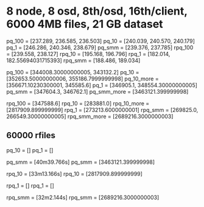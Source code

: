 # 8 node, 8 osd, 8th/osd, 16th/client, 6000  4MB files, 21 GB dataset

pq_100 = [237.289, 236.585, 236.503]
pq_10 = [240.039, 240.570, 240.179]
pq_1 = [246.286, 240.346, 238.679]
pq_smm = [239.376, 237.785]
rpq_100 = [239.558, 238.127]
rpq_10 = [195.168, 196.796]
rpq_1 = [182.014, 182.55694031715393]
rpq_smm = [188.486, 189.034]

pq_100 = [344008.30000000005, 343132.2]
pq_10 = [352653.50000000006, 355186.7999999998]
pq_10_more = [356671.10230300001, 345585.6]
pq_1  = [346905.1, 348554.30000000005]
pq_smm = [347604.3, 346762.1]
pq_smm_more = [3463121.399999998]

rpq_100 = [347588.6]
rpq_10 = [283881.0]
rpq_10_more = [2817909.899999999]
rpq_1 = [273213.6000000001]
rpq_smm = [269825.0, 266549.30000000005]
rpq_smm_more = [2689216.3000000003]


## 60000 rfiles

pq_10 = []
pq_1 = []

pq_smm = [40m39.766s]
pq_smm = [3463121.399999998]

rpq_10 = [33m13.166s]
rpq_10 = [2817909.899999999]

rpq_1 = []
rpq_1 = []

rpq_smm = [32m2.144s]
rpq_smm = [2689216.3000000003]

